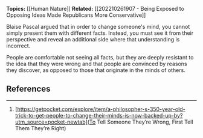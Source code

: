 **Topics:** [[Human Nature]]
**Related:** [[202210261907 - Being Exposed to Opposing Ideas Made Republicans More Conservative]]

Blaise Pascal argued that in order to change someone's mind, you cannot simply present them with different facts. Instead, you must see it from their perspective and reveal an additional side where that understanding is incorrect.

People are comfortable not seeing all facts, but they are deeply resistant to the idea that they were wrong and that people are convinced by reasons they discover, as opposed to those that originate in the minds of others.

## References
--- 
1. [https://getpocket.com/explore/item/a-philosopher-s-350-year-old-trick-to-get-people-to-change-their-minds-is-now-backed-up-by?utm_source=pocket-newtab](To Tell Someone They’re Wrong, First Tell Them They’re Right)